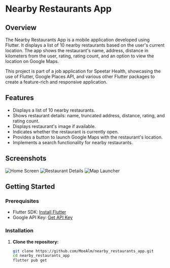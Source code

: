 # Nearby Restaurants App

## Overview

The Nearby Restaurants App is a mobile application developed using Flutter. It displays a list of 10 nearby restaurants based on the user's current location. The app shows the restaurant's name, address, distance in kilometers from the user, rating, rating count, and an option to view the location on Google Maps.

This project is part of a job application for Speetar Health, showcasing the use of Flutter, Google Places API, and various other Flutter packages to create a feature-rich and responsive application.

## Features

- Displays a list of 10 nearby restaurants.
- Shows restaurant details: name, truncated address, distance, rating, and rating count.
- Displays restaurant's image if available.
- Indicates whether the restaurant is currently open.
- Provides a button to launch Google Maps with the restaurant's location.
- Implements a search functionality for nearby restaurants.

## Screenshots

![Home Screen](screenshots/home_screen.jpg)
![Restaurant Details](screenshots/restaurant_details.jpg)
![Map Launcher](screenshots/map_launcher.jpg)

## Getting Started

### Prerequisites

- Flutter SDK: [Install Flutter](https://flutter.dev/docs/get-started/install)
- Google API Key: [Get API Key](https://developers.google.com/maps/documentation/places/web-service/get-api-key)

### Installation

1. **Clone the repository:**

   ```bash
   git clone https://github.com/MoeAlm/nearby_restaurants_app.git
   cd nearby_restaurants_app
   flutter pub get
